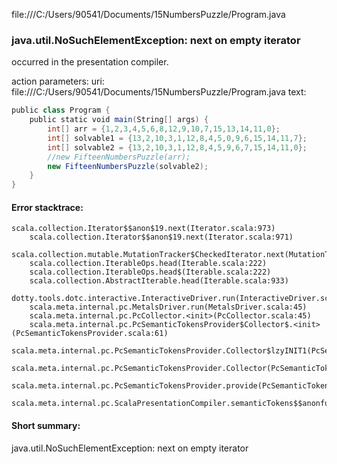 file:///C:/Users/90541/Documents/15NumbersPuzzle/Program.java
### java.util.NoSuchElementException: next on empty iterator

occurred in the presentation compiler.

action parameters:
uri: file:///C:/Users/90541/Documents/15NumbersPuzzle/Program.java
text:
```scala
public class Program {
    public static void main(String[] args) {
        int[] arr = {1,2,3,4,5,6,8,12,9,10,7,15,13,14,11,0};
        int[] solvable1 = {13,2,10,3,1,12,8,4,5,0,9,6,15,14,11,7};
        int[] solvable2 = {13,2,10,3,1,12,8,4,5,9,6,7,15,14,11,0};
        //new FifteenNumbersPuzzle(arr);
        new FifteenNumbersPuzzle(solvable2);
    }
}

```



#### Error stacktrace:

```
scala.collection.Iterator$$anon$19.next(Iterator.scala:973)
	scala.collection.Iterator$$anon$19.next(Iterator.scala:971)
	scala.collection.mutable.MutationTracker$CheckedIterator.next(MutationTracker.scala:76)
	scala.collection.IterableOps.head(Iterable.scala:222)
	scala.collection.IterableOps.head$(Iterable.scala:222)
	scala.collection.AbstractIterable.head(Iterable.scala:933)
	dotty.tools.dotc.interactive.InteractiveDriver.run(InteractiveDriver.scala:168)
	scala.meta.internal.pc.MetalsDriver.run(MetalsDriver.scala:45)
	scala.meta.internal.pc.PcCollector.<init>(PcCollector.scala:45)
	scala.meta.internal.pc.PcSemanticTokensProvider$Collector$.<init>(PcSemanticTokensProvider.scala:61)
	scala.meta.internal.pc.PcSemanticTokensProvider.Collector$lzyINIT1(PcSemanticTokensProvider.scala:61)
	scala.meta.internal.pc.PcSemanticTokensProvider.Collector(PcSemanticTokensProvider.scala:61)
	scala.meta.internal.pc.PcSemanticTokensProvider.provide(PcSemanticTokensProvider.scala:90)
	scala.meta.internal.pc.ScalaPresentationCompiler.semanticTokens$$anonfun$1(ScalaPresentationCompiler.scala:99)
```
#### Short summary: 

java.util.NoSuchElementException: next on empty iterator